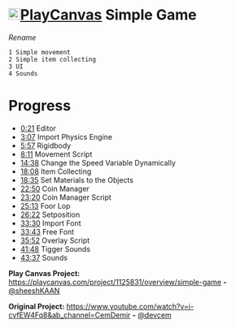 # <img src="https://camo.githubusercontent.com/9c3ee1b0efa2df93815da0521ca3682144aeee895aa2b95d951dcd353d1109fa/68747470733a2f2f73332d65752d776573742d312e616d617a6f6e6177732e636f6d2f7374617469632e706c617963616e7661732e636f6d2f706c6174666f726d2f696d616765732f6c6f676f2f706c617963616e7661732d6c6f676f2d6d656469756d2e706e67" alt="verified" width="23" height="23">[PlayCanvas](https://developer.playcanvas.com/en/) Simple Game

_Rename_
```
1 Simple movement
2 Simple item collecting
3 UI
4 Sounds
```
# Progress
- [0:21](https://www.youtube.com/watch?v=i-cvfEW4Fq8) Editor
- [3:07](https://www.youtube.com/watch?v=i-cvfEW4Fq8) Import Physics Engine
- [5:57](https://www.youtube.com/watch?v=i-cvfEW4Fq8) Rigidbody
- [8:11](https://www.youtube.com/watch?v=i-cvfEW4Fq8) Movement Script
- [14:38](https://www.youtube.com/watch?v=i-cvfEW4Fq8) Change the Speed Variable Dynamically
- [18:08](https://www.youtube.com/watch?v=i-cvfEW4Fq8) Item Collecting
- [18:35](https://www.youtube.com/watch?v=i-cvfEW4Fq8) Set Materials to the Objects
- [22:50](https://www.youtube.com/watch?v=i-cvfEW4Fq8) Coin Manager
- [23:20](https://www.youtube.com/watch?v=i-cvfEW4Fq8) Coin Manager Script
- [25:13](https://www.youtube.com/watch?v=i-cvfEW4Fq8) Foor Lop
- [26:22](https://www.youtube.com/watch?v=i-cvfEW4Fq8) Setposition
- [33:30](https://www.youtube.com/watch?v=i-cvfEW4Fq8) Import Font
- [33:43](https://www.youtube.com/watch?v=i-cvfEW4Fq8) Free Font
- [35:52](https://www.youtube.com/watch?v=i-cvfEW4Fq8) Overlay Script
- [41:48](https://www.youtube.com/watch?v=i-cvfEW4Fq8) Tigger Sounds
- [43:37](https://www.youtube.com/watch?v=i-cvfEW4Fq8) Sounds


**Play Canvas Project:** https://playcanvas.com/project/1125831/overview/simple-game **-** [@sheeshKAAN](https://github.com/sheeshKAAN)

**Original Project:** https://www.youtube.com/watch?v=i-cvfEW4Fq8&ab_channel=CemDemir **-** [@devcem](https://github.com/devcem)
